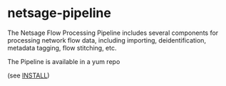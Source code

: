 # netsage-pipeline

The Netsage Flow Processing Pipeline includes several components for processing network flow data, including importing, deidentification, metadata tagging, flow stitching, etc.

The Pipeline is available in a yum repo 

(see [INSTALL](https://github.com/netsage-project/netsage-pipeline/blob/master/INSTALL.md))




